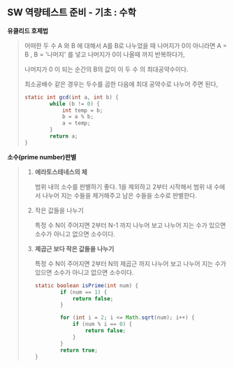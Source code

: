 ## SW 역량테스트 준비 - 기초 : 수학

**유클리드 호제법**

> 어떠한 두 수 A 와 B 에 대해서 A를 B로 나누었을 때 나머지가 0이 아니라면 A = B , B = '나머지' 를 넣고 나머지가 0이 나올때 까지  반복하다가, 
>
> 나머지가 0 이 되는 순간의 B의 값이 이 두 수 의 최대공약수이다.
>
> 최소공배수 같은 경우는 두수를 곱한 다음에 최대 공약수로 나누어 주면 된다,
>
> ```java
> static int gcd(int a, int b) {
>         while (b != 0) {
>             int temp = b;
>             b = a % b;
>             a = temp;
>         }
>         return a;
> }
> ```
>

**소수(prime number)판별**

> 1. **에라토스테네스의 체**
>
>    범위 내의 소수를 판별하기 좋다. 1을 제외하고 2부터 시작해서 범위 내 수에서 나누어 지는 수들을 제거해주고 남은 수들을 소수로 판별한다.
>
> 2. 작은 값들을 나누기
>
>    특정 수 N이 주어지면 2부터 N-1 까지 나누어 보고 나누어 지는 수가 있으면 소수가 아니고 없으면 소수이다.
>
> 3. **제곱근 보다 작은 값들을 나누기** 
>
>    특정 수 N이 주어지면 2부터 N의 제곱근 까지 나누어 보고 나누어 지는 수가 있으면 소수가 아니고 없으면 소수이다.
>
>    ```java
>    static boolean isPrime(int num) {
>            if (num == 1) {
>                return false;
>            }
>    
>            for (int i = 2; i <= Math.sqrt(num); i++) {
>                if (num % i == 0) {
>                    return false;
>                }
>            }
>            return true;
>    }
>    ```
>    
>    
